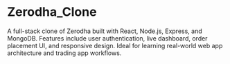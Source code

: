 # Zerodha_Clone
A full-stack clone of Zerodha built with React, Node.js, Express, and MongoDB. Features include user authentication, live dashboard, order placement UI, and responsive design. Ideal for learning real-world web app architecture and trading app workflows.
